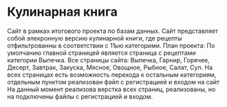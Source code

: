 # Кулинарная книга
Сайт в рамках итогового проекта по базам данных. Сайт представляет собой элекронную версию кулинарной книги, где рецепты отфильтрованны в соответствии с 11ью категорими.
План проекта:
По умолчанию главной страницей является страница с рецептами категории Выпечка.
Все страницы сайта:
Выпечка,
Гарнир,
Горячее,
Десерт,
Завтрак,
Закуска,
Мясное,
Овощное,
Рыбное,
Салат,
Суп.
На всех страницах есть возможность перехода к остальным категориям, отдельным пунктом реализован файл с регистрацией и входом на  сайт
На данный момент реализова верстка всех страниц, реализованы, но на подключены файлы с регистрацией и входом.
